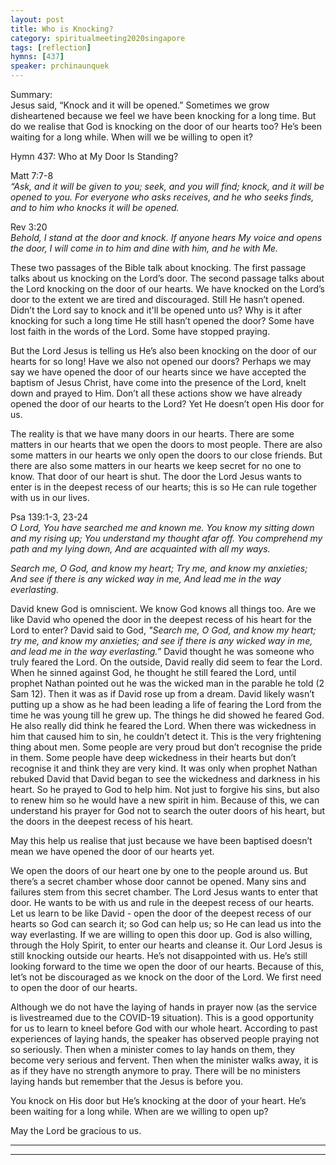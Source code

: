 ```yaml
---
layout: post
title: Who is Knocking?
category: spiritualmeeting2020singapore
tags: [reflection]
hymns: [437]
speaker: prchinaunquek
---
```

Summary:  
Jesus said, “Knock and it will be opened.” Sometimes we grow disheartened because we feel we have been knocking for a long time. But do we realise that God is knocking on the door of our hearts too? He’s been waiting for a long while. When will we be willing to open it?

Hymn 437: Who at My Door Is Standing?

Matt 7:7-8  
*“Ask, and it will be given to you; seek, and you will find; knock, and it will be opened to you. For everyone who asks receives, and he who seeks finds, and to him who knocks it will be opened.*

Rev 3:20  
*Behold, I stand at the door and knock. If anyone hears My voice and opens the door, I will come in to him and dine with him, and he with Me.*

These two passages of the Bible talk about knocking. The first passage talks about us knocking on the Lord’s door. The second passage talks about the Lord knocking on the door of our hearts. We have knocked on the Lord’s door to the extent we are tired and discouraged. Still He hasn’t opened. Didn’t the Lord say to knock and it'll be opened unto us? Why is it after knocking for such a long time He still hasn’t opened the door? Some have lost faith in the words of the Lord. Some have stopped praying. 

But the Lord Jesus is telling us He’s also been knocking on the door of our hearts for so long! Have we also not opened our doors? Perhaps we may say we have opened the door of our hearts since we have accepted the baptism of Jesus Christ, have come into the presence of the Lord, knelt down and prayed to Him. Don’t all these actions show we have already opened the door of our hearts to the Lord? Yet He doesn’t open His door for us. 

The reality is that we have many doors in our hearts. There are some matters in our hearts that we open the doors to most people. There are also some matters in our hearts we only open the doors to our close friends. But there are also some matters in our hearts we keep secret for no one to know. That door of our heart is shut. The door the Lord Jesus wants to enter is in the deepest recess of our hearts; this is so He can rule together with us in our lives. 

Psa 139:1-3, 23-24  
*O Lord, You have searched me and known me.
You know my sitting down and my rising up;
You understand my thought afar off.
You comprehend my path and my lying down,
And are acquainted with all my ways.*

*Search me, O God, and know my heart;
Try me, and know my anxieties;
And see if there is any wicked way in me,
And lead me in the way everlasting.*

David knew God is omniscient. We know God knows all things too. Are we like David who opened the door in the deepest recess of his heart for the Lord to enter? David said to God, *"Search me, O God, and know my heart; try me, and know my anxieties; and see if there is any wicked way in me, and lead me in the way everlasting.”* David thought he was someone who truly feared the Lord. On the outside, David really did seem to fear the Lord. When he sinned against God, he thought he still feared the Lord, until prophet Nathan pointed out he was the wicked man in the parable he told (2 Sam 12). Then it was as if David rose up from a dream. David likely wasn’t putting up a show as he had been leading a life of fearing the Lord from the time he was young till he grew up. The things he did showed he feared God. He also really did think he feared the Lord. When there was wickedness in him that caused him to sin, he couldn’t detect it. This is the very frightening thing about men. Some people are very proud but don’t recognise the pride in them. Some people have deep wickedness in their hearts but don’t recognise it and think they are very kind. It was only when prophet Nathan rebuked David that David began to see the wickedness and darkness in his heart. So he prayed to God to help him. Not just to forgive his sins, but also to renew him so he would have a new spirit in him. Because of this, we can understand his prayer for God not to search the outer doors of his heart, but the doors in the deepest recess of his heart. 

May this help us realise that just because we have been baptised doesn’t mean we have opened the door of our hearts yet. 

We open the doors of our heart one by one to the people around us. But there’s a secret chamber whose door cannot be opened. Many sins and failures stem from this secret chamber. The Lord Jesus wants to enter that door. He wants to be with us and rule in the deepest recess of our hearts. Let us learn to be like David - open the door of the deepest recess of our hearts so God can search it; so God can help us; so He can lead us into the way everlasting. If we are willing to open this door up. God is also willing, through the Holy Spirit, to enter our hearts and cleanse it. Our Lord Jesus is still knocking outside our hearts. He’s not disappointed with us. He’s still looking forward to the time we open the door of our hearts. Because of this, let’s not be discouraged as we knock on the door of the Lord. We first need to open the door of our hearts. 

Although we do not have the laying of hands in prayer now (as the service is livestreamed due to the COVID-19 situation). This is a good opportunity for us to learn to kneel before God with our whole heart. According to past experiences of laying hands, the speaker has observed people praying not so seriously. Then when a minister comes to lay hands on them, they become very serious and fervent. Then when the minister walks away, it is as if they have no strength anymore to pray. There will be no ministers laying hands but remember that the Jesus is before you. 

You knock on His door but He’s knocking at the door of your heart. He’s been waiting for a long while. When are we willing to open up? 

May the Lord be gracious to us. 

----
****
